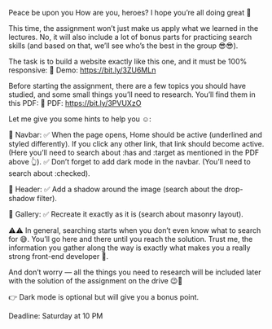 Peace be upon you
How are you, heroes? I hope you’re all doing great 💙

This time, the assignment won’t just make us apply what we learned in the lectures. No, it will also include a lot of bonus parts for practicing search skills (and based on that, we’ll see who’s the best in the group 😎😎).

The task is to build a website exactly like this one, and it must be 100% responsive:
📌 Demo: https://bit.ly/3ZU6MLn

Before starting the assignment, there are a few topics you should have studied, and some small things you’ll need to research. You’ll find them in this PDF:
📝 PDF: https://bit.ly/3PVUXzO

Let me give you some hints to help you ☺:

🔴 Navbar:
✅ When the page opens, Home should be active (underlined and styled differently). If you click any other link, that link should become active. (Here you’ll need to search about :has and :target as mentioned in the PDF above 👆).
✅ Don’t forget to add dark mode in the navbar. (You’ll need to search about :checked).

🔴 Header:
✅ Add a shadow around the image (search about the drop-shadow filter).

🔴 Gallery:
✅ Recreate it exactly as it is (search about masonry layout).

⚠⚠ In general, searching starts when you don’t even know what to search for 😅. You’ll go here and there until you reach the solution. Trust me, the information you gather along the way is exactly what makes you a really strong front-end developer 💙.

And don’t worry — all the things you need to research will be included later with the solution of the assignment on the drive 😉💙

👉 Dark mode is optional but will give you a bonus point.

Deadline: Saturday at 10 PM
